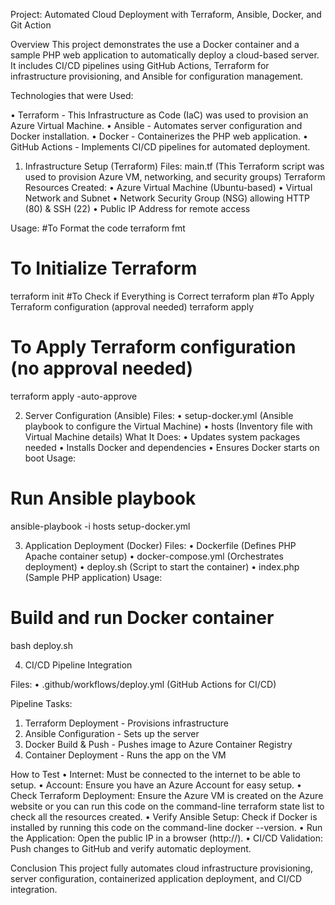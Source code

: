 Project: Automated Cloud Deployment with Terraform, Ansible, Docker, and Git Action

Overview
This project demonstrates the use a Docker container and a sample PHP web application to automatically deploy a cloud-based server. It includes CI/CD pipelines using GitHub Actions, Terraform for infrastructure provisioning, and Ansible for configuration management.

Technologies that were Used:

•	Terraform - This Infrastructure as Code (IaC) was used to provision an Azure Virtual Machine.
•	Ansible - Automates server configuration and Docker installation.
•	Docker - Containerizes the PHP web application.
•	GitHub Actions - Implements CI/CD pipelines for automated deployment.

1. Infrastructure Setup (Terraform)
Files:
main.tf (This Terraform script was used to provision Azure VM, networking, and security groups)
Terraform Resources Created:
•	Azure Virtual Machine (Ubuntu-based)
•	Virtual Network and Subnet
•	Network Security Group (NSG) allowing HTTP (80) & SSH (22)
•	Public IP Address for remote access

Usage:
#To Format the code
terraform fmt
# To Initialize Terraform
terraform init
#To Check if Everything is Correct
terraform plan 
#To Apply Terraform configuration (approval needed)
terraform apply 
# To Apply Terraform configuration (no approval needed)
terraform apply -auto-approve

2. Server Configuration (Ansible)
Files:
•	setup-docker.yml (Ansible playbook to configure the Virtual Machine)
•	hosts (Inventory file with Virtual Machine details)
What It Does:
•	Updates system packages needed
•	Installs Docker and dependencies
•	Ensures Docker starts on boot
Usage:
# Run Ansible playbook
ansible-playbook -i hosts setup-docker.yml

3. Application Deployment (Docker)
Files:
•	Dockerfile (Defines PHP Apache container setup)
•	docker-compose.yml (Orchestrates deployment)
•	deploy.sh (Script to start the container)
•	index.php (Sample PHP application)
Usage:
# Build and run Docker container
bash deploy.sh

4. CI/CD Pipeline Integration

Files:
•	.github/workflows/deploy.yml (GitHub Actions for CI/CD)

Pipeline Tasks:
1.	Terraform Deployment - Provisions infrastructure
2.	Ansible Configuration - Sets up the server
3.	Docker Build & Push - Pushes image to Azure Container Registry
4.	Container Deployment - Runs the app on the VM

How to Test
•	Internet: Must be connected to the internet to be able to setup.
•	Account: Ensure you have an Azure Account for easy setup.
•	Check Terraform Deployment: Ensure the Azure VM is created on the Azure website or you can run this code on the command-line terraform state list to check all the resources created.
•	Verify Ansible Setup: Check if Docker is installed by running this code on the command-line docker --version.
•	Run the Application: Open the public IP in a browser (http://<public-ip>).
•	CI/CD Validation: Push changes to GitHub and verify automatic deployment.

Conclusion
This project fully automates cloud infrastructure provisioning, server configuration, containerized application deployment, and CI/CD integration.
